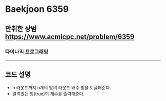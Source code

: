 Baekjoon 6359
=============
만취한 상범 <https://www.acmicpc.net/problem/6359>
---------------
### 다이나믹 프로그래밍
- - -
## 코드 설명
- n 라운드까지 n개의 방의 라운드 배수 방을 토글해준다.
- 열려있는 방(true)의 개수를 출력해준다.
